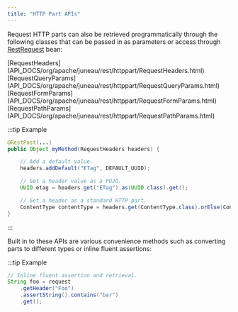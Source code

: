 ```yaml
---
title: "HTTP Part APIs"
---
```


Request HTTP parts can also be retrieved programmatically through the following classes that can be passed in as
parameters or access through [RestRequest](API_DOCS/org/apache/juneau/rest/RestRequest.html) bean:

<tree>
<node-0><javac-class>[RequestHeaders](API_DOCS/org/apache/juneau/rest/httppart/RequestHeaders.html)</javac-class> <javac-class>[RequestQueryParams](API_DOCS/org/apache/juneau/rest/httppart/RequestQueryParams.html)</javac-class> <javac-class>[RequestFormParams](API_DOCS/org/apache/juneau/rest/httppart/RequestFormParams.html)</javac-class> <javac-class>[RequestPathParams](API_DOCS/org/apache/juneau/rest/httppart/RequestPathParams.html)</javac-class></node-0>
</tree>

:::tip Example
```java
@RestPost(...)
public Object myMethod(RequestHeaders headers) {

    // Add a default value.
    headers.addDefault("ETag", DEFAULT_UUID);

    // Get a header value as a POJO.
    UUID etag = headers.get("ETag").as(UUID.class).get();

    // Get a header as a standard HTTP part.
    ContentType contentType = headers.get(ContentType.class).orElse(ContentType.TEXT_XML);
}
```
:::

Built in to these APIs are various convenience methods such as converting parts to different types or inline fluent
assertions:

:::tip Example
```java
// Inline fluent assertion and retrieval.
String foo = request
    .getHeader("Foo")
    .assertString().contains("bar")
    .get();
```